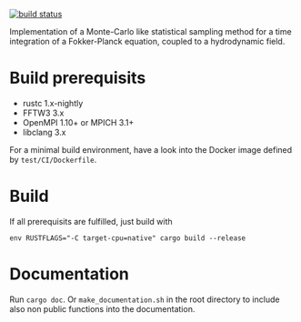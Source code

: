 [![build status](https://gitlab.physik.uni-mainz.de/fkoessel/mc-kinetics/badges/master/build.svg)](https://gitlab.physik.uni-mainz.de/fkoessel/mc-kinetics/commits/master)

Implementation of a Monte-Carlo like statistical sampling method for a time integration of a Fokker-Planck equation, coupled to a hydrodynamic field.

# Build prerequisits
* rustc 1.x-nightly
* FFTW3 3.x
* OpenMPI 1.10+ or MPICH 3.1+
* libclang 3.x

For a minimal build environment, have a look into the Docker image defined by `test/CI/Dockerfile`.

# Build
If all prerequisits are fulfilled, just build with
```
env RUSTFLAGS="-C target-cpu=native" cargo build --release
```

# Documentation
Run `cargo doc`. Or `make_documentation.sh` in the root directory to include also non public functions into the documentation.
